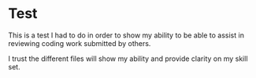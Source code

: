 # Test

This is a test I had to do in order to show my ability to be able to assist in reviewing coding work submitted by others.

I trust the different files will show my ability and provide clarity on my skill set.
